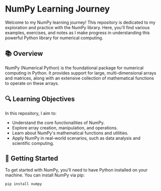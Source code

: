 # NumPy Learning Journey  

Welcome to my NumPy learning journey! This repository is dedicated to my exploration and practice with the NumPy library. Here, you'll find various examples, exercises, and notes as I make progress in understanding this powerful Python library for numerical computing.  

## 📚 Overview  

NumPy (Numerical Python) is the foundational package for numerical computing in Python. It provides support for large, multi-dimensional arrays and matrices, along with an extensive collection of mathematical functions to operate on these arrays.  

## 🔍 Learning Objectives  

In this repository, I aim to:  
- Understand the core functionalities of NumPy.  
- Explore array creation, manipulation, and operations.  
- Learn about NumPy's mathematical functions and utilities.  
- Apply NumPy in real-world scenarios, such as data analysis and scientific computing.  


## 🚀 Getting Started  

To get started with NumPy, you'll need to have Python installed on your machine. You can install NumPy via pip:  

```bash  
pip install numpy
